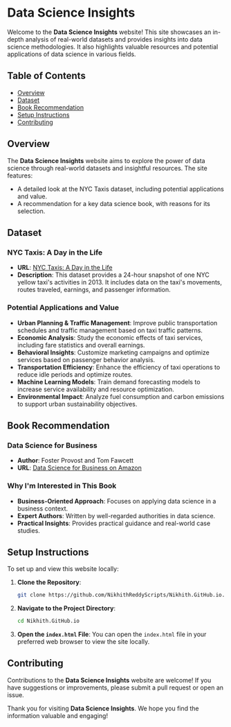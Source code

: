# Data Science Insights

Welcome to the **Data Science Insights** website! This site showcases an in-depth analysis of real-world datasets and provides insights into data science methodologies. It also highlights valuable resources and potential applications of data science in various fields.

## Table of Contents

- [Overview](#overview)
- [Dataset](#dataset)
- [Book Recommendation](#book-recommendation)
- [Setup Instructions](#setup-instructions)
- [Contributing](#contributing)

## Overview

The **Data Science Insights** website aims to explore the power of data science through real-world datasets and insightful resources. The site features:

- A detailed look at the NYC Taxis dataset, including potential applications and value.
- A recommendation for a key data science book, with reasons for its selection.

## Dataset

### NYC Taxis: A Day in the Life

- **URL**: [NYC Taxis: A Day in the Life](https://chriswhong.github.io/nyctaxi/)
- **Description**: This dataset provides a 24-hour snapshot of one NYC yellow taxi's activities in 2013. It includes data on the taxi's movements, routes traveled, earnings, and passenger information.

### Potential Applications and Value

- **Urban Planning & Traffic Management**: Improve public transportation schedules and traffic management based on taxi traffic patterns.
- **Economic Analysis**: Study the economic effects of taxi services, including fare statistics and overall earnings.
- **Behavioral Insights**: Customize marketing campaigns and optimize services based on passenger behavior analysis.
- **Transportation Efficiency**: Enhance the efficiency of taxi operations to reduce idle periods and optimize routes.
- **Machine Learning Models**: Train demand forecasting models to increase service availability and resource optimization.
- **Environmental Impact**: Analyze fuel consumption and carbon emissions to support urban sustainability objectives.

## Book Recommendation

### Data Science for Business

- **Author**: Foster Provost and Tom Fawcett
- **URL**: [Data Science for Business on Amazon](https://www.amazon.com/Data-Science-Business-Data-Analytic-Thinking/dp/1449361323)

### Why I'm Interested in This Book

- **Business-Oriented Approach**: Focuses on applying data science in a business context.
- **Expert Authors**: Written by well-regarded authorities in data science.
- **Practical Insights**: Provides practical guidance and real-world case studies.

## Setup Instructions

To set up and view this website locally:

1. **Clone the Repository**:
    ```bash
    git clone https://github.com/NikhithReddyScripts/Nikhith.GitHub.io.git
    ```

2. **Navigate to the Project Directory**:
    ```bash
    cd Nikhith.GitHub.io
    ```

3. **Open the `index.html` File**:
    You can open the `index.html` file in your preferred web browser to view the site locally.

## Contributing

Contributions to the **Data Science Insights** website are welcome! If you have suggestions or improvements, please submit a pull request or open an issue.


Thank you for visiting **Data Science Insights**. We hope you find the information valuable and engaging!
